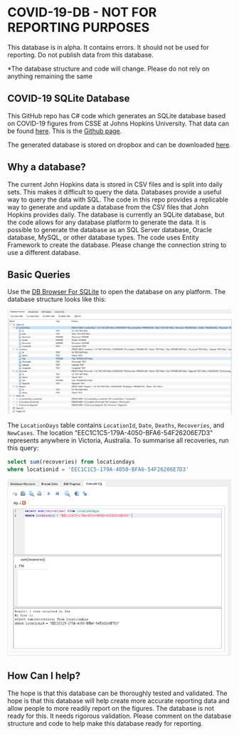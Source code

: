 # COVID-19-DB - NOT FOR REPORTING PURPOSES

This database is in alpha. It contains errors. It should not be used for reporting. Do not publish data from this database.

*The database structure and code will change. Please do not rely on anything remaining the same

## COVID-19 SQLite Database 
This GitHub repo has C# code which generates an SQLite database based on COVID-19 figures from CSSE at Johns Hopkins University. That data can be found [here](https://github.com/CSSEGISandData/COVID-19/tree/master/csse_covid_19_data/csse_covid_19_daily_reports). This is the [Github page](https://github.com/CSSEGISandData/COVID-19).

The generated database is stored on dropbox and can be downloaded [here](https://www.dropbox.com/s/mgtkw5x6o5ppnxi/Covid19Db.db?dl=0).

## Why a database?
The current John Hopkins data is stored in CSV files and is split into daily sets. This makes it difficult to query the data. Databases provide a useful way to query the data with SQL. The code in this repo provides a replicable way to generate and update a database from the CSV files that John Hopkins provides daily. The database is currently an SQLite database, but the code allows for any database platform to generate the data. It is possible to generate the database as an SQL Server database, Oracle database, MySQL, or other database types. The code uses Entity Framework to create the database. Please change the connection string to use a different database.

## Basic Queries
Use the [DB Browser For SQLite](https://sqlitebrowser.org/) to open the database on any platform. The database structure looks like this:

![Database Structure](Images/DBStructure.png)

The `LocationDays` table contains `LocationId`, `Date`, `Deaths`, `Recoveries`, and `NewCases`. The location "EEC1C1C5-179A-4050-BFA6-54F26206E7D3" represents anywhere in Victoria, Australia. To summarise all recoveries, run this query:

```sql
select sum(recoveries) from locationdays 
where locationid = 'EEC1C1C5-179A-4050-BFA6-54F26206E7D3' 
```

![Summary Query](Images/SummaryQuery.png)

## How  Can I help?

The hope is that this database can be thoroughly tested and validated. The hope is that this database will help create more accurate reporting data and allow people to more readily report on the figures. The database is not ready for this. It needs rigorous validation. Please comment on the database structure and code to help make this database ready for reporting.